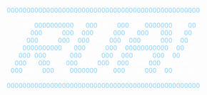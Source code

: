 <font color=#87CEFA >0000000000000000000000000000000000000000000000000</font><br/><font color=#FFF >0000000000000000000000000000000000000000000000000</font><br/><font color=#FFF >0000000</font><font color=#87CEFA >0000000000</font><font color=#FFF >000</font><font color=#87CEFA >000</font><font color=#FFF >00000</font><font color=#87CEFA >000</font><font color=#FFF >0000</font><font color=#87CEFA >0000000</font><font color=#FFF >0000</font><font color=#87CEFA >00</font><font color=#FFF >0</font><br/><font color=#FFF >000000</font><font color=#87CEFA >000</font><font color=#FFF >00000</font><font color=#87CEFA >000</font><font color=#FFF >00</font><font color=#87CEFA >000</font><font color=#FFF >00000</font><font color=#87CEFA >000</font><font color=#FFF >000</font><font color=#87CEFA >000</font><font color=#FFF >000</font><font color=#87CEFA >000</font><font color=#FFF >000</font><font color=#87CEFA >00</font><font color=#FFF >00</font><br/><font color=#FFF >00000</font><font color=#87CEFA >000</font><font color=#FFF >00000</font><font color=#87CEFA >000</font><font color=#FFF >00</font><font color=#87CEFA >000</font><font color=#FFF >00000</font><font color=#87CEFA >000</font><font color=#FFF >00</font><font color=#87CEFA >000</font><font color=#FFF >00000</font><font color=#87CEFA >000</font><font color=#FFF >00</font><font color=#87CEFA >00</font><font color=#FFF >000</font><br/><font color=#FFF >0000</font><font color=#87CEFA >0000000000</font><font color=#FFF >000</font><font color=#87CEFA >000</font><font color=#FFF >00000</font><font color=#87CEFA >000</font><font color=#FFF >00</font><font color=#87CEFA >00000000000</font><font color=#FFF >00</font><font color=#87CEFA >00</font><font color=#FFF >0000</font><br/><font color=#FFF >000</font><font color=#87CEFA >000</font><font color=#FFF >0</font><font color=#87CEFA >000</font><font color=#FFF >000000</font><font color=#87CEFA >000</font><font color=#FFF >00000</font><font color=#87CEFA >000</font><font color=#FFF >00</font><font color=#87CEFA >000</font><font color=#FFF >00000</font><font color=#87CEFA >000</font><font color=#FFF >00</font><font color=#87CEFA >00</font><font color=#FFF >00000</font><br/><font color=#FFF >00</font><font color=#87CEFA >000</font><font color=#FFF >000</font><font color=#87CEFA >000</font><font color=#FFF >0000</font><font color=#87CEFA >000</font><font color=#FFF >00000</font><font color=#87CEFA >000</font><font color=#FFF >00</font><font color=#87CEFA >000</font><font color=#FFF >00000</font><font color=#87CEFA >000</font><font color=#FFF >0000000000</font><br/><font color=#FFF >0</font><font color=#87CEFA >000</font><font color=#FFF >00000</font><font color=#87CEFA >000</font><font color=#FFF >0000</font><font color=#87CEFA >0000000</font><font color=#FFF >0000</font><font color=#87CEFA >000</font><font color=#FFF >00000</font><font color=#87CEFA >000</font><font color=#FFF >00</font><font color=#87CEFA >00</font><font color=#FFF >0000000</font><br/><font color=#FFF >0000000000000000000000000000000000000000000000000</font><br/><font color=#87CEFA >0000000000000000000000000000000000000000000000000</font><br/>